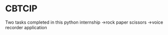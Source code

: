 # CBTCIP
Two tasks completed in this python internship
->rock paper scissors
->voice recorder application

